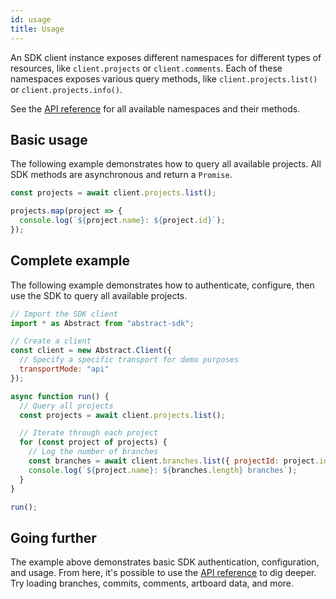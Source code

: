 ```yaml
---
id: usage
title: Usage
---
```


An SDK client instance exposes different namespaces for different types of resources, like `client.projects` or `client.comments`. Each of these namespaces exposes various query methods, like `client.projects.list()` or `client.projects.info()`.

See the [API reference](/docs/abstract-api) for all available namespaces and their methods.

## Basic usage

The following example demonstrates how to query all available projects. All SDK methods are asynchronous and return a `Promise`.

```js
const projects = await client.projects.list();

projects.map(project => {
  console.log(`${project.name}: ${project.id}`);
});
```

## Complete example

The following example demonstrates how to authenticate, configure, then use the SDK to query all available projects.

```js
// Import the SDK client
import * as Abstract from "abstract-sdk";

// Create a client
const client = new Abstract.Client({
  // Specify a specific transport for demo purposes
  transportMode: "api"
});

async function run() {
  // Query all projects
  const projects = await client.projects.list();

  // Iterate through each project
  for (const project of projects) {
    // Log the number of branches
    const branches = await client.branches.list({ projectId: project.id });
    console.log(`${project.name}: ${branches.length} branches`);
  }
}

run();
```

## Going further

The example above demonstrates basic SDK authentication, configuration, and usage. From here, it's  possible to use the [API reference](/docs/abstract-api) to dig deeper. Try loading branches, commits, comments, artboard data, and more.
